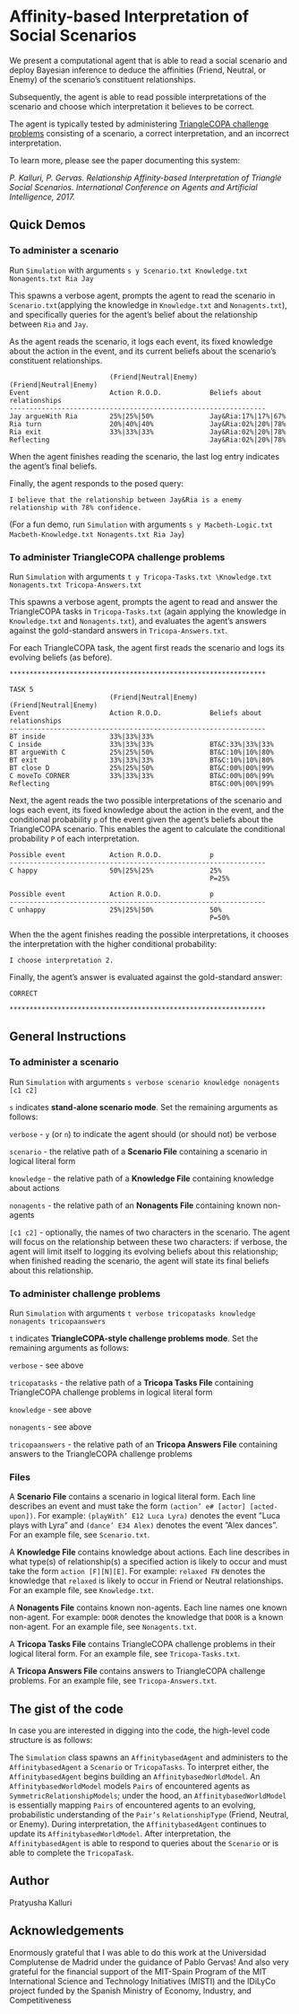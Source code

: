 # Affinity-based Interpretation of Social Scenarios

We present a computational agent that is able to read a social scenario and deploy Bayesian inference to deduce the affinities (Friend, Neutral, or Enemy) of the scenario’s constituent relationships.

Subsequently, the agent is able to read possible interpretations of the scenario and choose which interpretation it believes to be correct.

The agent is typically tested by administering [TriangleCOPA challenge problems](https://github.com/asgordon/TriangleCOPA) consisting of a scenario, a correct interpretation, and an incorrect interpretation.

To learn more, please see the paper documenting this system:

 *P. Kalluri, P. Gervas. Relationship Affinity-based Interpretation of Triangle Social Scenarios. International Conference on Agents and Artificial Intelligence, 2017.*

## Quick Demos

### To administer a scenario

Run ```Simulation``` with arguments ```s y Scenario.txt Knowledge.txt Nonagents.txt Ria Jay```

This spawns a verbose agent, prompts the agent to read the scenario in ```Scenario.txt```(applying the knowledge in ```Knowledge.txt``` and ```Nonagents.txt```), and specifically queries for the agent’s belief about the relationship between ```Ria``` and ```Jay```.

As the agent reads the scenario, it logs each event, its fixed knowledge about the action in the event, and its current beliefs about the scenario’s constituent relationships.
```
                         (Friend|Neutral|Enemy)   (Friend|Neutral|Enemy) 
Event                    Action R.O.D.            Beliefs about relationships 
----------------------------------------------------------------
Jay argueWith Ria        25%|25%|50%              Jay&Ria:17%|17%|67% 
Ria turn                 20%|40%|40%              Jay&Ria:02%|20%|78% 
Ria exit                 33%|33%|33%              Jay&Ria:02%|20%|78% 
Reflecting                                        Jay&Ria:02%|20%|78% 
```
When the agent finishes reading the scenario, the last log entry indicates the agent’s final beliefs.

Finally, the agent responds to the posed query:

```
I believe that the relationship between Jay&Ria is a enemy relationship with 78% confidence.
```
(For a fun demo, run ```Simulation``` with arguments ```s y Macbeth-Logic.txt Macbeth-Knowledge.txt Nonagents.txt Ria Jay```)

### To administer TriangleCOPA challenge problems

Run ```Simulation``` with arguments ```t y Tricopa-Tasks.txt \Knowledge.txt Nonagents.txt Tricopa-Answers.txt```

This spawns a verbose agent, prompts the agent to read and answer the TriangleCOPA tasks in ```Tricopa-Tasks.txt``` (again applying the knowledge in ```Knowledge.txt``` and ```Nonagents.txt```), and evaluates the agent’s answers against the gold-standard answers in ```Tricopa-Answers.txt```.

For each TriangleCOPA task, the agent first reads the scenario and logs its evolving beliefs (as before).
```
****************************************************************

TASK 5
                         (Friend|Neutral|Enemy)   (Friend|Neutral|Enemy) 
Event                    Action R.O.D.            Beliefs about relationships 
----------------------------------------------------------------
BT inside                33%|33%|33%               
C inside                 33%|33%|33%              BT&C:33%|33%|33% 
BT argueWith C           25%|25%|50%              BT&C:10%|10%|80% 
BT exit                  33%|33%|33%              BT&C:10%|10%|80% 
BT close D               25%|25%|50%              BT&C:00%|00%|99% 
C moveTo CORNER          33%|33%|33%              BT&C:00%|00%|99% 
Reflecting                                        BT&C:00%|00%|99% 
```
Next, the agent reads the two possible interpretations of the scenario and logs each event, its fixed knowledge about the action in the event, and the conditional probability ```p``` of the event given the agent’s beliefs about the TriangleCOPA scenario. This enables the agent to calculate the conditional probability ```P``` of each interpretation.
```
Possible event           Action R.O.D.            p 
----------------------------------------------------------------
C happy                  50%|25%|25%              25% 
                                                  P=25% 

Possible event           Action R.O.D.            p 
----------------------------------------------------------------
C unhappy                25%|25%|50%              50% 
                                                  P=50% 
```
When the the agent finishes reading the possible interpretations, it chooses the interpretation with the higher conditional probability:
```
I choose interpretation 2.
```
Finally, the agent’s answer is evaluated against the gold-standard answer:
```
CORRECT

****************************************************************
```

## General Instructions

### To administer a scenario
Run ```Simulation``` with arguments ```s verbose scenario knowledge nonagents [c1 c2]```

```s``` indicates **stand-alone scenario mode**. Set the remaining arguments as follows:

```verbose``` - ```y``` (or ```n```) to indicate the agent should (or should not) be verbose

```scenario``` - the relative path of a **Scenario File** containing a scenario in logical literal form

```knowledge``` - the relative path of a **Knowledge File** containing knowledge about actions

```nonagents``` - the relative path of an **Nonagents File** containing known non-agents

```[c1 c2]``` - optionally, the names of two characters in the scenario. The agent will focus on the relationship between these two characters: if verbose, the agent will limit itself to logging its evolving beliefs about this relationship; when finished reading the scenario, the agent will state its final beliefs about this relationship.

### To administer challenge problems
Run ```Simulation``` with arguments ```t verbose tricopatasks knowledge nonagents tricopaanswers```

```t``` indicates **TriangleCOPA-style challenge problems mode**. Set the remaining arguments as follows:

```verbose``` - see above

```tricopatasks``` - the relative path of a **Tricopa Tasks File** containing TriangleCOPA challenge problems in logical literal form

```knowledge``` - see above

```nonagents``` - see above

```tricopaanswers``` - the relative path of an **Tricopa Answers File** containing answers to the TriangleCOPA challenge problems

### Files

A **Scenario File** contains a scenario in logical literal form.
Each line describes an event and must take the form ```(action’ e# [actor] [acted-upon])```. For example: ```(playWith’ E12 Luca Lyra)``` denotes the event ”Luca plays with Lyra” and ```(dance’ E34 Alex)``` denotes the event ”Alex dances”. For an example file, see ```Scenario.txt```.

A **Knowledge File** contains knowledge about actions. Each line describes in what type(s) of relationship(s) a specified action is likely to occur and must take the form ```action [F][N][E]```. For example: ```relaxed FN``` denotes the knowledge that ```relaxed``` is likely to occur in Friend or Neutral relationships. For an example file, see ```Knowledge.txt```.

A **Nonagents File** contains known non-agents. Each line names one known non-agent. For example: ```DOOR``` denotes the knowledge that ```DOOR``` is a known non-agent. For an example file, see ```Nonagents.txt```.

A **Tricopa Tasks File** contains TriangleCOPA challenge problems in their logical literal form. For an example file, see ```Tricopa-Tasks.txt```. 

A **Tricopa Answers File** contains answers to TriangleCOPA challenge problems. For an example file, see ```Tricopa-Answers.txt```. 

## The gist of the code

In case you are interested in digging into the code, the high-level code structure is as follows:

The ```Simulation``` class spawns an ```AffinitybasedAgent``` and administers to the ```AffinitybasedAgent``` a ```Scenario``` or ```TricopaTasks```. To interpret either, the ```AffinitybasedAgent``` begins building an ```AffinitybasedWorldModel```. An ```AffinitybasedWorldModel``` models ```Pairs``` of encountered agents as ```SymmetricRelationshipModels```; under the hood, an ```AffinitybasedWorldModel``` is essentially mapping ```Pairs``` of encountered agents to an evolving, probabilistic understanding of the ```Pair’s``` ```RelationshipType``` (Friend, Neutral, or Enemy). During interpretation, the ```AffinitybasedAgent``` continues to update its ```AffinitybasedWorldModel```. After interpretation, the ```AffinitybasedAgent``` is able to respond to queries about the ```Scenario``` or is able to complete the ```TricopaTask```.

## Author

Pratyusha Kalluri

## Acknowledgements

Enormously grateful that I was able to do this work at the Universidad Complutense de Madrid under the guidance of Pablo Gervas! And also very grateful for the financial support of the MIT-Spain Program of the MIT International Science and Technology Initiatives (MISTI) and the IDiLyCo project funded by the Spanish Ministry of Economy, Industry, and Competitiveness

